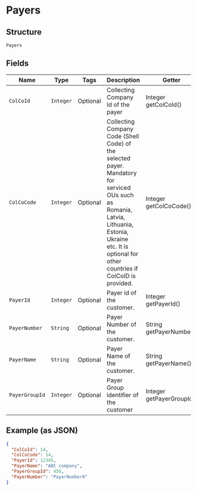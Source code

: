 
# Payers

## Structure

`Payers`

## Fields

| Name | Type | Tags | Description | Getter | Setter |
|  --- | --- | --- | --- | --- | --- |
| `ColCoId` | `Integer` | Optional | Collecting Company Id of the payer | Integer getColCoId() | setColCoId(Integer colCoId) |
| `ColCoCode` | `Integer` | Optional | Collecting Company Code (Shell Code) of the selected payer.<br>Mandatory for serviced OUs such as Romania, Latvia, Lithuania, Estonia, Ukraine etc. It is optional for other countries if ColCoID is provided. | Integer getColCoCode() | setColCoCode(Integer colCoCode) |
| `PayerId` | `Integer` | Optional | Payer id of the customer. | Integer getPayerId() | setPayerId(Integer payerId) |
| `PayerNumber` | `String` | Optional | Payer Number of the customer. | String getPayerNumber() | setPayerNumber(String payerNumber) |
| `PayerName` | `String` | Optional | Payer Name of the customer. | String getPayerName() | setPayerName(String payerName) |
| `PayerGroupId` | `Integer` | Optional | Payer Group identifier of the customer | Integer getPayerGroupId() | setPayerGroupId(Integer payerGroupId) |

## Example (as JSON)

```json
{
  "ColCoId": 14,
  "ColCoCode": 14,
  "PayerId": 12345,
  "PayerName": "ABC company",
  "PayerGroupId": 456,
  "PayerNumber": "PayerNumber0"
}
```

